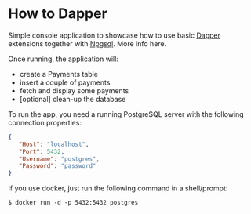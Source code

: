 ﻿# How to Dapper

Simple console application to showcase how to use basic [Dapper](https://github.com/DapperLib/Dapper) extensions together with [Npgsql](https://github.com/npgsql/npgsql). More info here.

Once running, the application will:
- create a Payments table
- insert a couple of payments
- fetch and display some payments
- [optional] clean-up the database

To run the app, you need a running PostgreSQL server with the following connection properties:

```JSON
{
   "Host": "localhost",
   "Port": 5432,
   "Username": "postgres",
   "Password": "password"
}
```

If you use docker, just run the following command in a shell/prompt:

```shell
$ docker run -d -p 5432:5432 postgres
```
